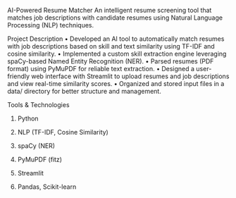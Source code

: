 AI-Powered Resume Matcher
An intelligent resume screening tool that matches job descriptions with candidate resumes using Natural Language Processing (NLP) techniques.

Project Description
• Developed an AI tool to automatically match resumes with job descriptions based on skill and text similarity using TF-IDF and cosine similarity.
• Implemented a custom skill extraction engine leveraging spaCy-based Named Entity Recognition (NER).
• Parsed resumes (PDF format) using PyMuPDF for reliable text extraction.
• Designed a user-friendly web interface with Streamlit to upload resumes and job descriptions and view real-time similarity scores.
• Organized and stored input files in a data/ directory for better structure and management.

Tools & Technologies
1) Python

2) NLP (TF-IDF, Cosine Similarity)

3) spaCy (NER)

4) PyMuPDF (fitz)

5) Streamlit

6) Pandas, Scikit-learn
